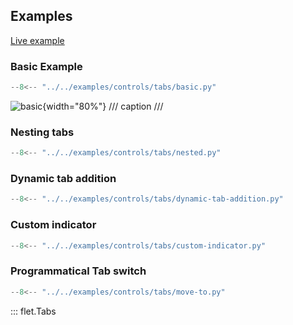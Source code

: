 ## Examples

[Live example](https://flet-controls-gallery.fly.dev/layout/tabs)

### Basic Example

```python
--8<-- "../../examples/controls/tabs/basic.py"
```

![basic](../../examples/controls/tabs/media/basic.gif){width="80%"}
/// caption
///

### Nesting tabs

```python
--8<-- "../../examples/controls/tabs/nested.py"
```

### Dynamic tab addition

```python
--8<-- "../../examples/controls/tabs/dynamic-tab-addition.py"
```

### Custom indicator

```python
--8<-- "../../examples/controls/tabs/custom-indicator.py"
```

### Programmatical Tab switch

```python
--8<-- "../../examples/controls/tabs/move-to.py"
```

::: flet.Tabs
